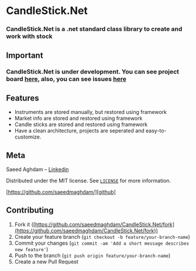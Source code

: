 
# CandleStick.Net

### CandleStick.Net is a .net standard class library to create and work with stock

## Important
### CandleStick.Net is under development. You can see project board [here][project-board], also, you can see issues [here][issues]

## Features
* Instruments are stored manually, but restored using framework
* Market info are stored and restored using framework
* Candle sticks are stored and restored using framework
* Have a clean architecture, projects are seperated and easy-to-customize.

## Meta

Saeed Aghdam –  [Linkedin][linkedin]

Distributed under the MIT license. See  [`LICENSE`][github-license] for more information.

[https://github.com/saeedmaghdam/][github]

## [](https://github.com/saeedmaghdam/DynaLock#contributing)Contributing

1.  Fork it ([https://github.com/saeedmaghdam/CandleStick.Net/fork](https://github.com/saeedmaghdam/CandleStick.Net/fork))
2.  Create your feature branch (`git checkout -b feature/your-branch-name`)
3.  Commit your changes (`git commit -am 'Add a short message describes new feature'`)
4.  Push to the branch (`git push origin feature/your-branch-name`)
5.  Create a new Pull Request


<!-- Markdown link & img dfn's -->

[linkedin]:https://www.linkedin.com/in/saeedmaghdam/
[nuget-page]:https://www.nuget.org/packages/CandleStick.Net
[github]: https://github.com/saeedmaghdam/
[github-page]: https://github.com/saeedmaghdam/CandleStick.Net/
[github-license]: https://raw.githubusercontent.com/saeedmaghdam/CandleStick.Net/master/LICENSE
[CHANGELOG.md]: https://github.com/saeedmaghdam/CandleStick.Net/blob/master/CHANGELOG.md
[DynaLock.Test]: https://github.com/saeedmaghdam/CandleStick.Net/tree/master/CandleStick.Net.Test
[project-board]: https://github.com/saeedmaghdam/CandleStick.Net/projects/1
[issues]: https://github.com/saeedmaghdam/CandleStick.Net/issues